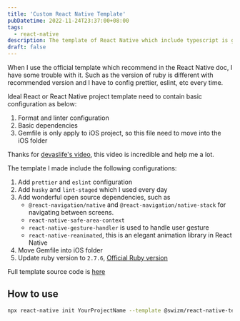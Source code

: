 ```yaml
---
title: 'Custom React Native Template'
pubDatetime: 2022-11-24T23:37:00+08:00
tags:
  - react-native
description: The template of React Native which include typescript is good enough, but it's complicated to config prettier, eslint, etc every time. So I need to make a template which contains the basic configuration used during my daily development.
draft: false
---
```


When I use the official template which recommend in the React Native doc, I have some trouble with it. Such as the version of ruby is different with recommended version and I have to config prettier, eslint, etc every time.

Ideal React or React Native project template need to contain basic configuration as below:

1. Format and linter configuration
2. Basic dependencies
3. Gemfile is only apply to iOS project, so this file need to move into the iOS folder

Thanks for [devaslife's video](https://www.youtube.com/watch?v=w-M9UFHLAl0), this video is incredible and help me a lot.

The template I made include the following configurations:

1. Add `prettier` and `eslint` configuration
2. Add `husky` and `lint-staged` which I used every day
3. Add wonderful open source dependencies, such as
   - `@react-navigation/native` and `@react-navigation/native-stack` for navigating between screens.
   - `react-native-safe-area-context`
   - `react-native-gesture-handler` is used to handle user gesture
   - `react-native-reanimated`, this is an elegant animation library in React Native
4. Move Gemfile into iOS folder
5. Update ruby version to `2.7.6`, [Official Ruby version](https://github.com/facebook/react-native/blob/main/template/_ruby-version)

Full template source code is [here](https://github.com/devswi/react-native-template-swi/tree/main/template)

## How to use

```bash
npx react-native init YourProjectName --template @swizm/react-native-template
```
